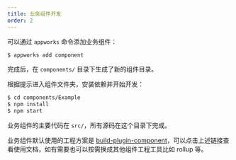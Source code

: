 ```yaml
---
title: 业务组件开发
order: 2
---
```


可以通过 `appworks` 命令添加业务组件：

```bash
$ appworks add component
```

完成后，在 `components/` 目录下生成了新的组件目录。

根据提示进入组件文件夹，安装依赖并开始开发：

```bash
$ cd components/Example
$ npm install
$ npm start
```

业务组件的主要代码在 `src/`，所有源码在这个目录下完成。

业务组件默认使用的工程方案是 [build-plugin-component](https://github.com/ice-lab/pkg-cli/tree/stable/0.x/packages/build-plugin-component)，可以点击上述链接查看使用文档，如有需要也可以按需换成其他组件工程工具比如 rollup 等。
